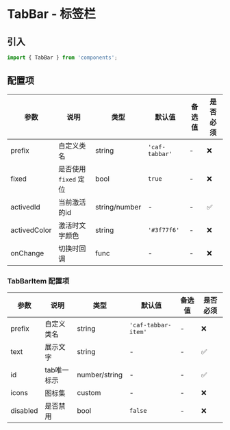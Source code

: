 # TabBar - 标签栏

## 引入
```jsx
import { TabBar } from 'components';
```

## 配置项
| 参数 | 说明 | 类型 | 默认值 |备选值 | 是否必须 |
| --- | --- | --- | --- | --- | --- |
| prefix | 自定义类名 | string | `'caf-tabbar'` | - | ❌ |
| fixed | 是否使用 `fixed` 定位 | bool | `true` | - | ❌ |
| activedId | 当前激活的id | string/number | - | - | ✅  |
| activedColor | 激活时文字颜色 | string | `'#3f77f6'` | - | ❌ |
| onChange | 切换时回调 | func | - | - | ❌ |

### TabBarItem 配置项
| 参数 | 说明 | 类型 | 默认值 |备选值 | 是否必须 |
| --- | --- | --- | --- | --- | --- |
| prefix | 自定义类名 | string | `'caf-tabbar-item'` | - | ❌ |
| text | 展示文字 | string | - | - | ✅  |
| id | tab唯一标示 | number/string | - | - | ✅  |
| icons | 图标集 | <a class="caf-markdown-hover" data-desc="{ actived: string ❌,normal: string ❌ }">custom</a> | - | - | ❌ |
| disabled | 是否禁用 | bool | `false` | - | ❌ |
